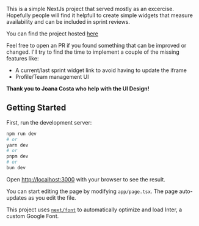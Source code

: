 This is a simple NextJs project that served mostly as an excercise. Hopefully people will find it helpfull to create simple widgets that measure availability and can be included in sprint reviews.

You can find the project hosted [here](https://availability-widget.vercel.app/)

Feel free to open an PR if you found something that can be improved or changed. I'll try to find the time to implement a couple of the missing features like:

- A current/last sprint widget link to avoid having to update the iframe
- Profile/Team management UI


**Thank you to Joana Costa who help with the UI Design!**

## Getting Started

First, run the development server:

```bash
npm run dev
# or
yarn dev
# or
pnpm dev
# or
bun dev
```

Open [http://localhost:3000](http://localhost:3000) with your browser to see the result.

You can start editing the page by modifying `app/page.tsx`. The page auto-updates as you edit the file.

This project uses [`next/font`](https://nextjs.org/docs/basic-features/font-optimization) to automatically optimize and load Inter, a custom Google Font.
